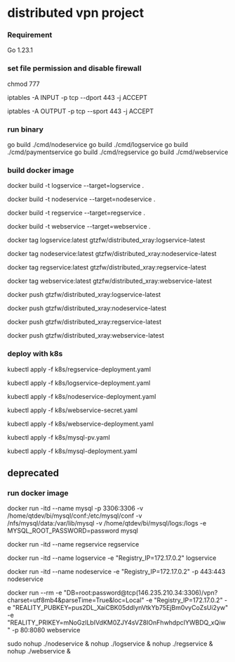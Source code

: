 # distributed vpn project

### Requirement
Go 1.23.1

### set file permission and disable firewall
chmod 777 

iptables -A INPUT -p tcp --dport 443 -j ACCEPT

iptables -A OUTPUT -p tcp --sport 443 -j ACCEPT

### run binary
go build ./cmd/nodeservice
go build ./cmd/logservice
go build ./cmd/paymentservice
go build ./cmd/regservice
go build ./cmd/webservice

### build docker image
docker build -t logservice --target=logservice .

docker build -t nodeservice --target=nodeservice .

docker build -t regservice --target=regservice .

docker build -t webservice --target=webservice .

docker tag logservice:latest gtzfw/distributed_xray:logservice-latest

docker tag nodeservice:latest gtzfw/distributed_xray:nodeservice-latest

docker tag regservice:latest gtzfw/distributed_xray:regservice-latest

docker tag webservice:latest gtzfw/distributed_xray:webservice-latest

docker push gtzfw/distributed_xray:logservice-latest

docker push gtzfw/distributed_xray:nodeservice-latest

docker push gtzfw/distributed_xray:regservice-latest

docker push gtzfw/distributed_xray:webservice-latest

### deploy with k8s
kubectl apply -f k8s/regservice-deployment.yaml

kubectl apply -f k8s/logservice-deployment.yaml

kubectl apply -f k8s/nodeservice-deployment.yaml

kubectl apply -f k8s/webservice-secret.yaml

kubectl apply -f k8s/webservice-deployment.yaml

kubectl apply -f k8s/mysql-pv.yaml

kubectl apply -f k8s/mysql-deployment.yaml


## deprecated
### run docker image
docker run -itd --name mysql -p 3306:3306 -v /home/qtdev/bi/mysql/conf:/etc/mysql/conf -v /nfs/mysql/data:/var/lib/mysql -v /home/qtdev/bi/mysql/logs:/logs -e MYSQL_ROOT_PASSWORD=password mysql

docker run -itd --name regservice regservice

docker run -itd --name logservice -e "Registry_IP=172.17.0.2" logservice

docker run -itd --name nodeservice -e "Registry_IP=172.17.0.2" -p 443:443 nodeservice 

docker run --rm -e "DB=root:password@tcp(146.235.210.34:3306)/vpn?charset=utf8mb4&parseTime=True&loc=Local" -e "Registry_IP=172.17.0.2" -e "REALITY_PUBKEY=pus2DL_XaiCBK05ddIynVtkYb75EjBm0vyCoZsUi2yw" -e "REALITY_PRIKEY=mNoGzlLbIVdKM0ZJY4sVZ8IOnFhwhdpcIYWBDQ_xQiw" -p 80:8080 webservice

sudo nohup  ./nodeservice &
nohup ./logservice &
nohup ./regservice &
nohup ./webservice &

